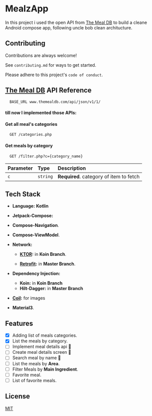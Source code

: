 
# MealzApp

In this project i used the open API from [The Meal DB](https://www.themealdb.com/) to build a cleane Android compose app, following uncle bob clean architucture.




## Contributing

Contributions are always welcome!

See `contributing.md` for ways to get started.

Please adhere to this project's `code of conduct`.


## [The Meal DB](https://www.themealdb.com/) API   Reference


```
  BASE_URL www.themealdb.com/api/json/v1/1/
```

#### till now I implemented those APIs:
#### Get all meal's categories

```
  GET /categories.php
```

#### Get meals by category

```
  GET /filter.php?c={category_name}
```

| Parameter | Type     | Description                       |
| :-------- | :------- | :-------------------------------- |
| `c`      | `string` | **Required**. category of item to fetch |




## Tech Stack

- **Language:** **Kotlin**

- **Jetpack-Compose:**
- **Compose-Navigation**.
- **Compose-ViewModel**.

- **Network:**

    - **[KTOR](https://ktor.io/docs/welcome.html):** in **Koin Branch**.

    - **[Retrofit](https://github.com/square/retrofit):** in  **Master Branch**.


- **Dependency Injection:**

    - **Koin:** in **Koin Branch**
    - **Hilt-Dagger:** in **Master Branch**


- **[Coil](https://coil-kt.github.io/coil/compose/):** for images
- **Material3**.







## Features

- [x]  Adding list of meals categories.
- [X]  List the meals by category.
- [ ]  Implement meal details api :tada:
- [ ]  Create meal details screen :tada:
- [ ]  Search meal by name :tada:
- [ ]  List the meals by **Area**.
- [ ]  Filter Meals by **Main Ingredient**.
- [ ]  Favorite meal.
- [ ]  List of favorite meals.

## License

[MIT](https://choosealicense.com/licenses/mit/)

